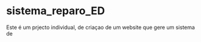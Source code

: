 # sistema_reparo_ED

Este é um prjecto individual, de criaçao de um website que gere um sistema de 
